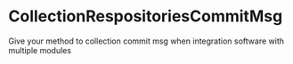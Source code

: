 # CollectionRespositoriesCommitMsg
Give your method to collection commit msg when integration software with multiple modules
